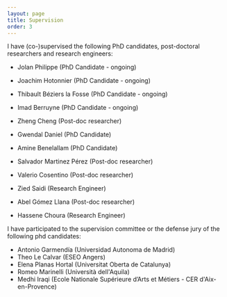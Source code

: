 ```yaml
---
layout: page
title: Supervision
order: 3
---
```


I have (co-)supervised the following PhD candidates, post-doctoral researchers and research engineers:
* Jolan Philippe (PhD Candidate - ongoing)
* Joachim Hotonnier (PhD Candidate - ongoing)
* Thibault Béziers la Fosse (PhD Candidate - ongoing)
* Imad Berruyne (PhD Candidate - ongoing)

* Zheng Cheng (Post-doc researcher)
* Gwendal Daniel (PhD Candidate)
* Amine Benelallam (PhD Candidate)
* Salvador Martinez Pérez (Post-doc researcher)
* Valerio Cosentino (Post-doc researcher)
* Zied Saidi (Research Engineer)
* Abel Gómez Llana (Post-doc researcher)
* Hassene Choura (Research Engineer)

I have participated to the supervision committee or the defense jury of the following phd candidates:

* Antonio Garmendía (Universidad Autonoma de Madrid)
* Theo Le Calvar (ESEO Angers) 
* Elena Planas Hortal (Universitat Oberta de Catalunya)
* Romeo Marinelli (Università dell'Aquila)
* Medhi Iraqi (Ecole Nationale Supérieure d’Arts et Métiers - CER d'Aix-en-Provence)